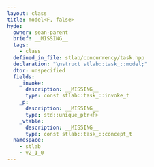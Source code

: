 ```yaml
---
layout: class
title: model<F, false>
hyde:
  owner: sean-parent
  brief: __MISSING__
  tags:
    - class
  defined_in_file: stlab/concurrency/task.hpp
  declaration: "\nstruct stlab::task_::model;"
  dtor: unspecified
  fields:
    _invoke:
      description: __MISSING__
      type: const stlab::task_::invoke_t
    _p:
      description: __MISSING__
      type: std::unique_ptr<F>
    _vtable:
      description: __MISSING__
      type: const stlab::task_::concept_t
  namespace:
    - stlab
    - v2_1_0
---
```

